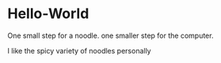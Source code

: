 # Hello-World
One small step for a noodle. one smaller step for the computer.

I like the spicy variety of noodles personally 
